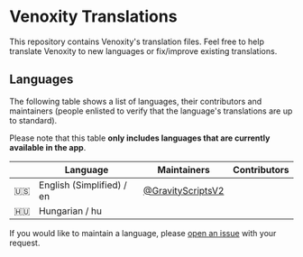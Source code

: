 # Venoxity Translations

This repository contains Venoxity's translation files. Feel free to help translate Venoxity to new languages or fix/improve existing translations. 

## Languages

The following table shows a list of languages, their contributors and maintainers (people enlisted to verify that the language's translations are up to standard).

Please note that this table **only includes languages that are currently available in the app**.

|   | Language | Maintainers | Contributors |
|:-:|---|---|---|
|🇺🇸|English (Simplified) / en|[@GravityScriptsV2](https://github.com/GravityScriptsV2)||
|🇭🇺|Hungarian / hu|||

If you would like to maintain a language, please [open an issue](https://github.com/Venoxity-Development/translations/issues/new/choose) with your request.
